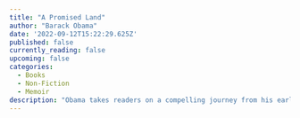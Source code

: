 ```yaml
---
title: "A Promised Land"
author: "Barack Obama"
date: '2022-09-12T15:22:29.625Z'
published: false
currently_reading: false
upcoming: false
categories:
  - Books
  - Non-Fiction
  - Memoir
description: "Obama takes readers on a compelling journey from his earliest political aspirations to the pivotal Iowa caucus victory that demonstrated the power of grassroots activism to the watershed night of November 4, 2008, when he was elected 44th president of the United States, becoming the first African American to hold the nation’s highest office."
---
```

